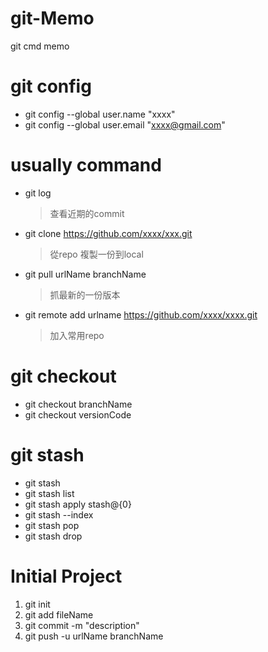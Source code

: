# git-Memo
git cmd memo

# git config
- git config --global user.name "xxxx"
- git config --global user.email "xxxx@gmail.com"

# usually command

- git log
    > 查看近期的commit
- git clone https://github.com/xxxx/xxx.git
    > 從repo 複製一份到local
- git pull urlName branchName
    > 抓最新的一份版本
- git remote add urlname https://github.com/xxxx/xxxx.git ​
    > 加入常用repo

# git checkout
- git checkout branchName
- git checkout versionCode

# git stash
- git stash
- git stash list
- git stash apply stash@{0}
- git stash --index
- git stash pop
- git stash drop

# Initial Project
1. git init
2. git add fileName
3. git commit -m "description"
4. git push -u urlName branchName
